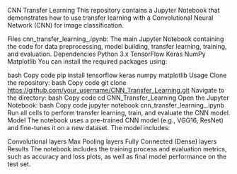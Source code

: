 CNN Transfer Learning
This repository contains a Jupyter Notebook that demonstrates how to use transfer learning with a Convolutional Neural Network (CNN) for image classification.

Files
cnn_transfer_learning_.ipynb: The main Jupyter Notebook containing the code for data preprocessing, model building, transfer learning, training, and evaluation.
Dependencies
Python 3.x
TensorFlow
Keras
NumPy
Matplotlib
You can install the required packages using:

bash
Copy code
pip install tensorflow keras numpy matplotlib
Usage
Clone the repository:
bash
Copy code
git clone https://github.com/your_username/CNN_Transfer_Learning.git
Navigate to the directory:
bash
Copy code
cd CNN_Transfer_Learning
Open the Jupyter Notebook:
bash
Copy code
jupyter notebook cnn_transfer_learning_.ipynb
Run all cells to perform transfer learning, train, and evaluate the CNN model.
Model
The notebook uses a pre-trained CNN model (e.g., VGG16, ResNet) and fine-tunes it on a new dataset. The model includes:

Convolutional layers
Max Pooling layers
Fully Connected (Dense) layers
Results
The notebook includes the training process and evaluation metrics, such as accuracy and loss plots, as well as final model performance on the test set.
